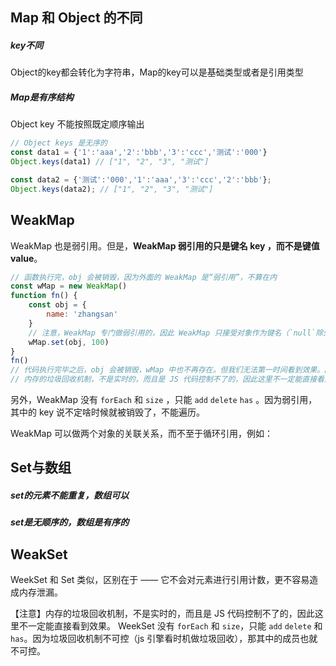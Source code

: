## Map 和 Object 的不同

##### key不同

Object的key都会转化为字符串，Map的key可以是基础类型或者是引用类型

##### Map是有序结构

Object key 不能按照既定顺序输出

```js
// Object keys 是无序的
const data1 = {'1':'aaa','2':'bbb','3':'ccc','测试':'000'}
Object.keys(data1) // ["1", "2", "3", "测试"]

const data2 = {'测试':'000','1':'aaa','3':'ccc','2':'bbb'};
Object.keys(data2); // ["1", "2", "3", "测试"]
```

## WeakMap

WeakMap 也是弱引用。但是，**WeakMap 弱引用的只是键名 key ，而不是键值 value**。

```js
// 函数执行完，obj 会被销毁，因为外面的 WeakMap 是“弱引用”，不算在内
const wMap = new WeakMap()
function fn() {
    const obj = {
        name: 'zhangsan'
    }
    // 注意，WeakMap 专门做弱引用的，因此 WeakMap 只接受对象作为键名（`null`除外），不接受其他类型的值作为键名。其他的无意义
    wMap.set(obj, 100) 
}
fn()
// 代码执行完毕之后，obj 会被销毁，wMap 中也不再存在。但我们无法第一时间看到效果。因为：
// 内存的垃圾回收机制，不是实时的，而且是 JS 代码控制不了的，因此这里不一定能直接看到效果。
```

另外，WeakMap 没有 `forEach` 和 `size` ，只能 `add` `delete` `has` 。因为弱引用，其中的 key 说不定啥时候就被销毁了，不能遍历。

WeakMap 可以做两个对象的关联关系，而不至于循环引用，例如：

## Set与数组

##### set的元素不能重复，数组可以

##### set是无顺序的，数组是有序的

## WeakSet

WeekSet 和 Set 类似，区别在于 —— 它不会对元素进行引用计数，更不容易造成内存泄漏。

【注意】内存的垃圾回收机制，不是实时的，而且是 JS 代码控制不了的，因此这里不一定能直接看到效果。
WeekSet 没有 `forEach` 和 `size`，只能 `add` `delete` 和 `has`。因为垃圾回收机制不可控（js 引擎看时机做垃圾回收），那其中的成员也就不可控。
